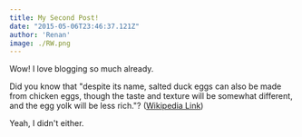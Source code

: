 ```yaml
---
title: My Second Post!
date: "2015-05-06T23:46:37.121Z"
author: 'Renan'
image: ./RW.png
---
```


Wow! I love blogging so much already.

Did you know that "despite its name, salted duck eggs can also be made from
chicken eggs, though the taste and texture will be somewhat different, and the
egg yolk will be less rich."?
([Wikipedia Link](https://en.wikipedia.org/wiki/Salted_duck_egg))

Yeah, I didn't either.
